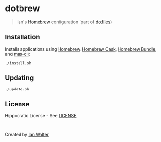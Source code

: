 # dotbrew
> Ian's [Homebrew][brewUrl] configuration (part of [dotfiles][dotfilesUrl])

## Installation

Installs applications using [Homebrew][brewUrl], [Homebrew Cask][caskUrl],
[Homebrew Bundle][bundleUrl], and [mas-cli][masUrl]:

```console
./install.sh
```

## Updating

```console
./update.sh
```

## License

Hippocratic License - See [LICENSE][licenseUrl]

&nbsp;

Created by [Ian Walter](https://ianwalter.dev)

[brewUrl]: https://brew.sh
[dotfilesUrl]: https://github.com/ianwalter/dotfiles
[caskUrl]: https://github.com/Homebrew/homebrew-cask
[bundleUrl]: https://github.com/Homebrew/homebrew-bundle
[masUrl]: https://github.com/mas-cli/mas
[licenseUrl]: https://github.com/ianwalter/dotbrew/blob/master/LICENSE
